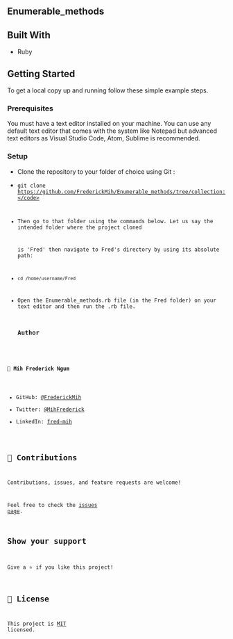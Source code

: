 
## Enumerable_methods
## Built With

- Ruby
## Getting Started

To get a local copy up and running follow these simple example steps.
 ### Prerequisites
You must have a text editor installed on your machine.
You can use any default text editor that comes with the system like Notepad but advanced text editors
as Visual Studio Code, Atom, Sublime is recommended.
### Setup
* Clone the repository to your folder of choice using Git :

* <code>git clone https://github.com/FrederickMih/Enumerable_methods/tree/collection:</code>

* Then go to that folder using the commands below. Let us say the intended folder where the project cloned

  is 'Fred' then navigate to Fred's directory by using its absolute path:

* <code>cd /home/username/Fred</code>

* Open the Enumerable_methods.rb file (in the Fred folder) on your text editor and then run the .rb file.

   ### Author

👤 **Mih Frederick Ngum**

- GitHub: [@FrederickMih](https://github.com/FrederickMih)
- Twitter: [@MihFrederick](https://twitter.com/MihFrederick)
- LinkedIn: [fred-mih](https://www.linkedin.com/in/fred-mih-495bb31a2/)
## 🤝 Contributions

Contributions, issues, and feature requests are welcome!

Feel free to check the [issues page](https://github.com/FrederickMih/Enumerable_methods/tree/collection/issues).
## Show your support

Give a ⭐️ if you like this project!
## 📝 License

This project is [MIT](https://mit-license.org/) licensed.